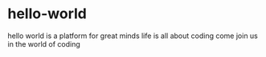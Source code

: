 # hello-world
hello world is a platform for great minds
life is all about coding 
come join us in the world 
of coding

